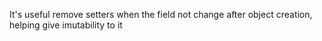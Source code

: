 It's useful remove setters when the field not change after object creation, helping give imutability to it